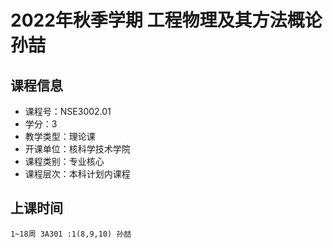 # 2022年秋季学期 工程物理及其方法概论 孙喆






## 课程信息

- 课程号：NSE3002.01
- 学分：3
- 教学类型：理论课
- 开课单位：核科学技术学院
- 课程类别：专业核心
- 课程层次：本科计划内课程

## 上课时间

```
1~18周 3A301 :1(8,9,10) 孙喆
```

